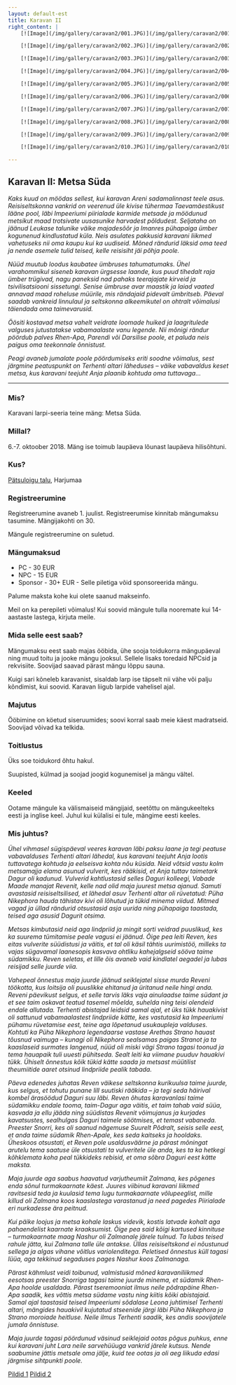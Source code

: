 ```yaml
---
layout: default-est
title: Karavan II
right_content: |
    [![Image](/img/gallery/caravan2/001.JPG)](/img/gallery/caravan2/001.JPG)

    [![Image](/img/gallery/caravan2/002.JPG)](/img/gallery/caravan2/002.JPG)

    [![Image](/img/gallery/caravan2/003.JPG)](/img/gallery/caravan2/003.JPG)

    [![Image](/img/gallery/caravan2/004.JPG)](/img/gallery/caravan2/004.JPG)

    [![Image](/img/gallery/caravan2/005.JPG)](/img/gallery/caravan2/005.JPG)

    [![Image](/img/gallery/caravan2/006.JPG)](/img/gallery/caravan2/006.JPG)

    [![Image](/img/gallery/caravan2/007.JPG)](/img/gallery/caravan2/007.JPG)

    [![Image](/img/gallery/caravan2/008.JPG)](/img/gallery/caravan2/008.JPG)

    [![Image](/img/gallery/caravan2/009.JPG)](/img/gallery/caravan2/009.JPG)

    [![Image](/img/gallery/caravan2/010.JPG)](/img/gallery/caravan2/010.JPG)

---
```

## Karavan II: Metsa Süda

_Kaks kuud on möödas sellest, kui karavan Areni sadamalinnast teele asus. Reisiseltskonna vankrid on veerenud üle kivise tühermaa Taevamäestikust lääne pool, läbi Impeeriumi piirialade karmide metsade ja möödunud metsikut maad trotsivate uusasunike harvadest põldudest. Seljataha on jäänud Leukase talunike väike majadesõõr ja Imanres pühapaiga ümber kogunenud kindlustatud küla. Neis asulates pakkusid karavani liikmed vahetuseks nii oma kaupu kui ka uudiseid. Mõned rändurid läksid oma teed ja nende asemele tulid teised, kelle reisisiht jäi põhja poole._

_Nüüd muutub loodus kaubatee ümbruses tahumatumaks. Ühel varahommikul siseneb karavan ürgsesse laande, kus puud tihedalt raja ümber trügivad, nagu paneksid nad pahaks teerajajate kirveid ja tsivilisatsiooni sissetungi. Senise ümbruse avar maastik ja laiad vaated annavad maad roheluse müürile, mis rändajaid pidevalt ümbritseb. Päeval saadab vankreid linnulaul ja seltskonna alkeemikutel on ohtralt võimalusi täiendada oma taimevarusid._

_Öösiti kostavad metsa vahelt veidrate loomade huiked ja laagritulede valguses jutustatakse vabamaalaste vanu legende. Nii mõnigi rändur pöördub palves Rhen-Apa, Parendi või Darsilise poole, et paluda neis paigus oma teekonnale õnnistust._

_Peagi avaneb jumalate poole pöördumiseks eriti soodne võimalus, sest järgmine peatuspunkt on Terhenti altari läheduses – väike vabavaldus keset metsa, kus karavani teejuht Anja plaanib kohtuda oma tuttavaga..._

***

### Mis?

Karavani larpi-seeria teine mäng: Metsa Süda.

### Millal?

6.-7. oktoober 2018. Mäng ise toimub laupäeva lõunast laupäeva hilisõhtuni.

### Kus?

[Pätsuloigu talu](https://www.google.com/maps/dir//59.272547,24.273777/@59.307203,24.393068,9z?hl=en), Harjumaa 

### Registreerumine

Registreerumine avaneb 1. juulist. Registreerumise kinnitab mängumaksu tasumine. Mängijakohti on 30.

Mängule registreerumine on suletud.  

### Mängumaksud

* PC - 30 EUR
* NPC - 15 EUR
* Sponsor - 30+ EUR - Selle piletiga võid sponsoreerida mängu. 

Palume maksta kohe kui olete saanud makseinfo. 

Meil on ka perepileti võimalus! Kui soovid mängule tulla nooremate kui 14-aastaste lastega, kirjuta meile.


### Mida selle eest saab?

Mängumaksu eest saab majas ööbida, ühe sooja toidukorra mängupäeval ning muud toitu ja jooke mängu jooksul. Sellele lisaks toredaid NPCsid ja rekvisiite. Soovijad saavad pärast mängu lõppu sauna.

Kuigi sari kõneleb karavanist, sisaldab larp ise täpselt nii vähe või palju kõndimist, kui soovid. Karavan liigub larpide vahelisel ajal. 

### Majutus

Ööbimine on köetud siseruumides; soovi korral saab meie käest madratseid. Soovijad võivad ka telkida. 

### Toitlustus

Üks soe toidukord õhtu hakul.

Suupisted, külmad ja soojad joogid kogunemisel ja mängu vältel.

### Keeled

Ootame mängule ka välismaiseid mängijaid, seetõttu on mängukeelteks eesti ja inglise keel. Juhul kui külalisi ei tule, mängime eesti keeles.

<h3 id="description">Mis juhtus?</h3>

_Ühel vihmasel sügispäeval veeres karavan läbi paksu laane ja tegi peatuse vabavalduses Terhenti altari lähedal, kus karavani teejuht Anja lootis tuttavatega kohtuda ja eelseisva kohta nõu küsida. Neid võtsid vastu kolm metsamajja elama asunud vulverit, kes rääkisid, et Anja tuttav taimetark Dagur oli kadunud. Vulverid kahtlustasid selles Daguri kolleegi, Vabade Maade manajat Revenit, kelle nad olid maja juurest metsa ajanud. Samuti avastasid reisiseltsilised, et lähedal asuv Terhenti altar oli rüvetatud: Püha Nikephora hauda tähistav kivi oli lõhutud ja tükid minema viidud. Mitmed vagad ja üllad rändurid otsustasid asja uurida ning pühapaiga taastada, teised aga asusid Dagurit otsima._

_Metsas kimbutasid neid aga lindpriid ja mingit sorti veidrad puuslikud, kes ka suurema tümitamise peale vagusi ei jäänud. Õige pea leiti Reven, kes eitas vulverite süüdistusi ja väitis, et tal oli käsil tähtis uurimistöö, milleks ta vajas sügavamal laanesopis kasvava ohtliku kahejalgseid sööva taime südamikku. Reven seletas, et lille õis avaneb vaid kindlatel aegadel ja lubas reisijad selle juurde viia._

_Vahepeal õnnestus maja juurde jäänud seiklejatel sisse murda Reveni töökotta, kus loitsija oli puuslikke ehitanud ja üritanud neile hingi anda. Reveni päevikust selgus, et selle tarvis läks vaja ainulaadse taime südant ja et see taim oskavat teatud tasemel mõelda, suhelda ning teisi olendeid endale allutada. Terhenti abistajad leidsid samal ajal, et üks tükk hauakivist oli sattunud vabamaalastest lindpriide kätte, kes vastutasid ka Impeeriumi pühamu rüvetamise eest, teine aga lõpetanud usukaupleja valduses. Kohtuti ka Püha Nikephora legendaarse vastase Arethas Strano hauast tõusnud vaimuga – kunagi oli Nikephora sealsamas paigas Stranot ja ta kaaslaseid surmates langenud, nüüd oli miski vägi Strano tagasi toonud ja tema hauapaik tuli uuesti pühitseda. Sealt leiti ka viimane puuduv hauakivi tükk. Ühiselt õnnestus kõik tükid kätte saada ja metsast müütilist theumiitide aaret otsinud lindpriide pealik tabada._

_Päeva edenedes juhatas Reven väikese seltskonna kurikuulsa taime juurde, kus selgus, et tohutu punane lill suutiski rääkida – ja tegi seda häirival kombel ärasöödud Daguri suu läbi. Reven õhutas karavanlasi taime südamikku endale tooma, taim-Dagur aga väitis, et taim tahab vaid süüa, kasvada ja ellu jääda ning süüdistas Revenit võimujanus ja kurjades kavatsustes, sealhulgas Daguri taimele söötmises, et temast vabaneda. Preester Snorri, kes oli saanud nägemuse Suurelt Põdralt, seisis selle eest, et anda taime südamik Rhen-Apale, kes seda kaitseks ja hooldaks. Üheskoos otsustati, et Reven pole usaldusväärne ja pärast mõningat arutelu tema saatuse üle otsustati ta vulveritele üle anda, kes ta ka hetkegi kõhklemata koha peal tükkideks rebisid, et oma sõbra Daguri eest kätte maksta._

_Maja juurde aga saabus haavatud varjutheumiit Zalmana, kes põgenes enda sõnul turmakaarnate käest. Juures viibinud karavani liikmed ravitsesid teda ja kuulasid tema lugu turmakaarnate võlupeeglist, mille killud oli Zalmana koos kaaslastega varastanud ja need pagedes Piirialade eri nurkadesse ära peitnud._

_Kui päike loojus ja metsa kohale laskus videvik, kostis latvade kohalt aga pahaendelist kaarnate kraaksumist. Õige pea said kõigi kartused kinnituse – turmakaarnate maag Nashur oli Zalmanale järele tulnud. Ta lubas teised rahule jätta, kui Zalmana talle üle antakse. Üllas reisiseltskond ei nõustunud sellega ja algas vihane võitlus variolenditega. Peletised õnnestus küll tagasi lüüa, aga tekkinud segaduses pages Nashur koos Zalmanaga._

_Pärast kähmlust veidi toibunud, valmistusid mõned karavaniliikmed eesotsas preester Snorriga tagasi taime juurde minema, et südamik Rhen-Apa hoolde usaldada. Pärast tseremooniat ilmus neile põdrapäine Rhen-Apa saadik, kes võttis metsa südame vastu ning kiitis kõiki abistajaid. Samal ajal taastasid teised Impeeriumi sõdalase Leona juhtimisel Terhenti altari, mängides hauakivil kujutatud stseenide järgi läbi Püha Nikephora ja Strano moroiade heitluse. Neile ilmus Terhenti saadik, kes andis soovijatele jumala õnnistuse._

_Maja juurde tagasi pöördunud väsinud seiklejaid ootas põgus puhkus, enne kui karavani juht Lara neile sarvehüüuga vankrid järele kutsus. Nende saabumine jättis metsale oma jälje, kuid tee ootas ja oli aeg liikuda edasi järgmise sihtpunkti poole._

[Pildid 1](https://photos.app.goo.gl/2Y9X6VvjQD32zFcu9) [Pildid 2](https://photos.app.goo.gl/eXinCMemcDjPRJb48)
